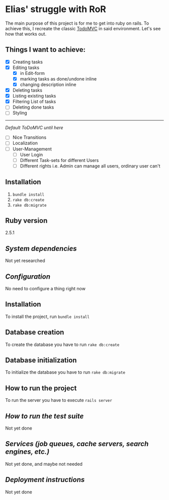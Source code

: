 # Elias' struggle with RoR

The main purpose of this project is for me to get into ruby on rails. To achieve this, I recreate the classic [TodoMVC](http://todomvc.com) in said environment. Let's see how that works out.

## Things I want to achieve:
- [x] Creating  tasks
- [x] Editing tasks
  - [x] in Edit-form
  - [x] marking tasks as done/undone inline
  - [x] changing description inline
- [x] Deleting tasks
- [x] Listing existing tasks
- [x] Filtering List of tasks
- [ ] Deleting done tasks
- [ ] Styling

---
*Default ToDoMVC until here*

- [ ] Nice Transitions
- [ ] Localization
- [ ] User-Management
  - [ ] User Login
  - [ ] Different Task-sets for different Users
  - [ ] Different rights i.e. Admin can manage all users, ordinary user can't

## Installation
1. `bundle install`
2. `rake db:create`
3. `rake db:migrate`

## Ruby version
2.5.1

## *System dependencies*
Not yet researched

## *Configuration*
No need to configure a thing right now

## Installation
To install the project, run `bundle install`

## Database creation
To create the database you have to run `rake db:create`

## Database initialization
To initialize the database you have to run `rake db:migrate`

## How to run the project
To run the server you have to execute `rails server`

## *How to run the test suite*
Not yet done

## *Services (job queues, cache servers, search engines, etc.)*
Not yet done, and maybe not needed

## *Deployment instructions*
Not yet done
